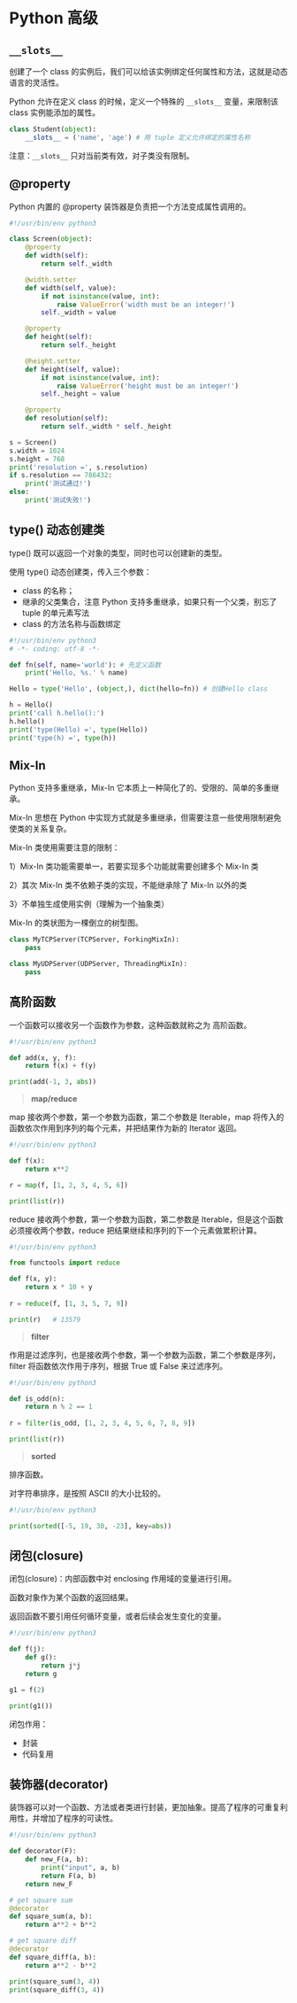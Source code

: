 # Python 高级

## `__slots__`

创建了一个 class 的实例后，我们可以给该实例绑定任何属性和方法，这就是动态语言的灵活性。

Python 允许在定义 class 的时候，定义一个特殊的 `__slots__` 变量，来限制该 class 实例能添加的属性。

```python
class Student(object):
    __slots__ = ('name', 'age') # 用 tuple 定义允许绑定的属性名称
```

注意：`__slots__` 只对当前类有效，对子类没有限制。

## @property

Python 内置的 @property 装饰器是负责把一个方法变成属性调用的。

```python
#!/usr/bin/env python3

class Screen(object):
    @property
    def width(self):
    	return self._width

    @width.setter
    def width(self, value):
    	if not isinstance(value, int):
            raise ValueError('width must be an integer!')
    	self._width = value

    @property
    def height(self):
    	return self._height

    @height.setter
    def height(self, value):
    	if not isinstance(value, int):
            raise ValueError('height must be an integer!')
    	self._height = value

    @property
    def resolution(self):
    	return self._width * self._height

s = Screen()
s.width = 1024
s.height = 768
print('resolution =', s.resolution)
if s.resolution == 786432:
    print('测试通过!')
else:
    print('测试失败!')
```

## type() 动态创建类

type() 既可以返回一个对象的类型，同时也可以创建新的类型。

使用 type() 动态创建类，传入三个参数：

* class 的名称；
* 继承的父类集合，注意 Python 支持多重继承，如果只有一个父类，别忘了 tuple 的单元素写法
* class 的方法名称与函数绑定

```python
#!/usr/bin/env python3
# -*- coding: utf-8 -*-

def fn(self, name='world'): # 先定义函数
    print('Hello, %s.' % name)

Hello = type('Hello', (object,), dict(hello=fn)) # 创建Hello class

h = Hello()
print('call h.hello():')
h.hello()
print('type(Hello) =', type(Hello))
print('type(h) =', type(h))
```

## Mix-In

Python 支持多重继承，Mix-In 它本质上一种简化了的、受限的、简单的多重继承。

Mix-In 思想在 Python 中实现方式就是多重继承，但需要注意一些使用限制避免使类的关系复杂。

Mix-In 类使用需要注意的限制：

1）Mix-In 类功能需要单一，若要实现多个功能就需要创建多个 Mix-In 类

2）其次 Mix-In 类不依赖子类的实现，不能继承除了 Mix-In 以外的类

3）不单独生成使用实例（理解为一个抽象类）

Mix-In 的类状图为一棵倒立的树型图。

```python
class MyTCPServer(TCPServer, ForkingMixIn):
    pass

class MyUDPServer(UDPServer, ThreadingMixIn):
    pass
```

## 高阶函数

一个函数可以接收另一个函数作为参数，这种函数就称之为 高阶函数。

```python
#!/usr/bin/env python3

def add(x, y, f):
    return f(x) + f(y)

print(add(-1, 3, abs))
```

> **map/reduce**

map 接收两个参数，第一个参数为函数，第二个参数是 Iterable，map 将传入的函数依次作用到序列的每个元素，并把结果作为新的 Iterator 返回。

```python
#!/usr/bin/env python3

def f(x):
    return x**2

r = map(f, [1, 2, 3, 4, 5, 6])

print(list(r))
```

reduce 接收两个参数，第一个参数为函数，第二参数是 Iterable，但是这个函数必须接收两个参数，reduce 把结果继续和序列的下一个元素做累积计算。

```python
#!/usr/bin/env python3

from functools import reduce

def f(x, y):
    return x * 10 + y
    
r = reduce(f, [1, 3, 5, 7, 9]) 

print(r)   # 13579
```

> **filter**

作用是过滤序列，也是接收两个参数，第一个参数为函数，第二个参数是序列，filter 将函数依次作用于序列，根据 True 或 False 来过滤序列。

```python
#!/usr/bin/env python3

def is_odd(n):
    return n % 2 == 1
    
r = filter(is_odd, [1, 2, 3, 4, 5, 6, 7, 8, 9]) 

print(list(r)) 
```

> **sorted**

排序函数。

对字符串排序，是按照 ASCII 的大小比较的。

```python
#!/usr/bin/env python3

print(sorted([-5, 19, 30, -23], key=abs))
```

## 闭包(closure)

闭包(closure)：内部函数中对 enclosing 作用域的变量进行引用。

函数对象作为某个函数的返回结果。

返回函数不要引用任何循环变量，或者后续会发生变化的变量。

```python
#!/usr/bin/env python3

def f(j):
    def g():
        return j*j 
    return g

g1 = f(2)

print(g1())
```

闭包作用：

* 封装
* 代码复用

## 装饰器(decorator)

装饰器可以对一个函数、方法或者类进行封装，更加抽象。提高了程序的可重复利用性，并增加了程序的可读性。

```python
#!/usr/bin/env python3

def decorator(F):
    def new_F(a, b):
        print("input", a, b)
        return F(a, b)
    return new_F

# get square sum
@decorator
def square_sum(a, b):
    return a**2 + b**2

# get square diff
@decorator
def square_diff(a, b):
    return a**2 - b**2

print(square_sum(3, 4))
print(square_diff(3, 4))
```
